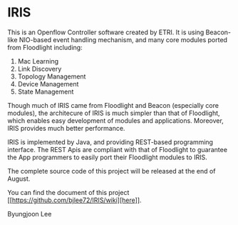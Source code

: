 IRIS
====

This is an Openflow Controller software created by ETRI. 
It is using Beacon-like NIO-based event handling mechanism, 
and many core modules ported from Floodlight including:

1. Mac Learning
2. Link Discovery
3. Topology Management
4. Device Management
5. State Management

Though much of IRIS came from Floodlight and Beacon (especially core modules),
the architecure of IRIS is much simpler than that of Floodlight,
which enables easy development of modules and applications. 
Moreover, IRIS provides much better performance. 

IRIS is implemented by Java, and providing REST-based programming interface.
The REST Apis are compliant with that of Floodlight to guarantee the App programmers 
to easily port their Floodlight modules to IRIS.

The complete source code of this project will be released at the end of August. 

You can find the document of this project [[https://github.com/bjlee72/IRIS/wiki][here]]. 

Byungjoon Lee



